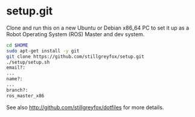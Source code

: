 setup.git
=========
Clone and run this on a new Ubuntu or Debian x86_64 PC to
set it up as a Robot Operating System (ROS) Master and dev system.

```sh
cd $HOME
sudo apt-get install -y git
git clone https://github.com/stillgreyfox/setup.git
./setup/setup.sh
email?:
...
name?:
...
branch?:
ros_master_x86
```

See also http://github.com/stillgreyfox/dotfiles for more details.
